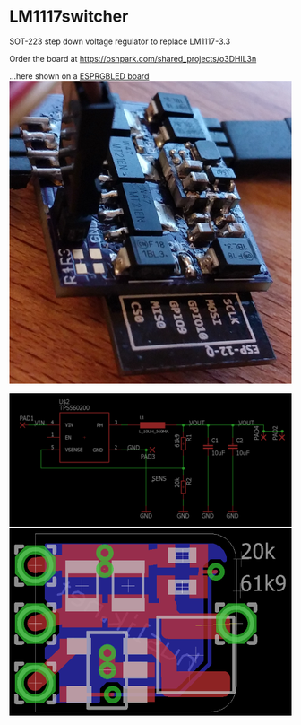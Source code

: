 # LM1117switcher
SOT-223 step down voltage regulator to replace LM1117-3.3

Order the board at https://oshpark.com/shared_projects/o3DHlL3n

...here shown on a [ESPRGBLED board](https://github.com/fabianhu/ESPRGBLED)
![](https://github.com/fabianhu/LM1117switcher/blob/master/lm1117switcher.jpg)

![schematic](https://github.com/fabianhu/LM1117switcher/blob/master/LM1117switcher.PNG)
![board](https://github.com/fabianhu/LM1117switcher/blob/master/LM1117switcher_brd.PNG)
